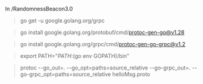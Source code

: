 In /RandomnessBeacon3.0

> go get -u google.golang.org/grpc

> go install google.golang.org/protobuf/cmd/protoc-gen-go@v1.28

> go install google.golang.org/grpc/cmd/protoc-gen-go-grpc@v1.2

> export PATH="$PATH:$(go env GOPATH)/bin"

> protoc --go_out=. --go_opt=paths=source_relative --go-grpc_out=. --go-grpc_opt=paths=source_relative helloMsg.proto
